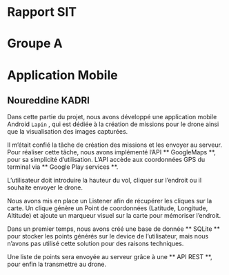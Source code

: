 
# Rapport SIT
# Groupe A
# Application Mobile

## Noureddine KADRI


Dans cette partie du projet, nous avons développé une application mobile Android `Lapin` , qui est dédiée à la création de missions pour le drone ainsi que la visualisation des images capturées.

Il m’était confié la tâche de création des missions et les envoyer au serveur.
Pour réaliser cette tâche, nous avons implémenté l’API ** GoogleMaps **, pour sa simplicité d’utilisation.
L’API accède aux coordonnées GPS du terminal via ** Google Play services **.

L’utilisateur doit introduire la hauteur du vol, cliquer sur l’endroit ou il souhaite envoyer le drone.

Nous avons mis en place un Listener afin de récupérer les cliques sur la carte. Un clique génère un Point de coordonnées (Latitude, Longitude, Altitude) et ajoute un marqueur visuel sur la carte pour mémoriser l’endroit.

Dans un premier temps, nous avons créé une base de donnée ** SQLite ** pour stocker les points générés sur le device de l’utilisateur, mais nous n’avons pas utilisé cette solution pour des raisons techniques.

Une liste de points sera envoyée au serveur grâce à une ** API REST **,  pour enfin la transmettre au drone.
 
  
